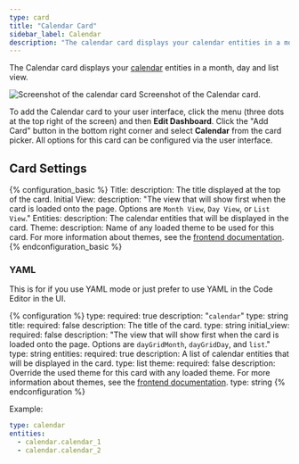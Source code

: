 ```yaml
---
type: card
title: "Calendar Card"
sidebar_label: Calendar
description: "The calendar card displays your calendar entities in a month, day and list view"
---
```


The Calendar card displays your [calendar](/integrations/#calendar) entities in a month, day and list view.

<p class='img'>
  <img src='/images/dashboards/calendar_card.png' alt='Screenshot of the 
  calendar card'>
  Screenshot of the Calendar card.
</p>

To add the Calendar card to your user interface, click the menu (three dots at the top right of the screen) and then **Edit Dashboard**. Click the "Add Card" button in the bottom right corner and select **Calendar** from the card picker. All options for this card can be configured via the user interface.

## Card Settings

{% configuration_basic %}
Title:
  description: The title displayed at the top of the card.
Initial View:
  description: "The view that will show first when the card is loaded onto the page. Options are `Month View`, `Day View`, or `List View`."
Entities:
  description: The calendar entities that will be displayed in the card.
Theme:
  description: Name of any loaded theme to be used for this card. For more information about themes, see the [frontend documentation](/integrations/frontend/).
{% endconfiguration_basic %}

### YAML

This is for if you use YAML mode or just prefer to use YAML in the Code Editor in the UI.

{% configuration %}
type:
  required: true
  description: "`calendar`"
  type: string
title:
  required: false
  description: The title of the card.
  type: string
initial_view:
  required: false
  description: "The view that will show first when the card is loaded onto the page. Options are `dayGridMonth`, `dayGridDay`, and `list`."
  type: string
entities:
  required: true
  description: A list of calendar entities that will be displayed in the card.
  type: list
theme:
  required: false
  description: Override the used theme for this card with any loaded theme. For more information about themes, see the [frontend documentation](/integrations/frontend/).
  type: string
{% endconfiguration %}

Example:

```yaml
type: calendar
entities:
  - calendar.calendar_1
  - calendar.calendar_2
```
